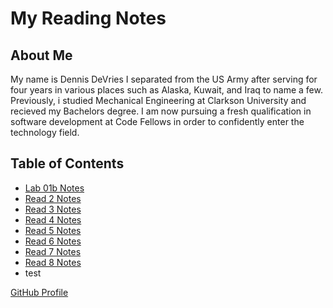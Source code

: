 # My Reading Notes

## About Me

My name is Dennis DeVries
  I separated from the US Army after serving for four years in various places such as Alaska, Kuwait, and Iraq to name a few. Previously, i studied Mechanical Engineering at Clarkson University and recieved my Bachelors degree. I am now pursuing a fresh qualification in software development at Code Fellows in order to confidently enter the technology field.  

## Table of Contents

- [Lab 01b Notes](lab1b.md)
- [Read 2 Notes](read2.md)
- [Read 3 Notes](read3.md)
- [Read 4 Notes](read4.md)
- [Read 5 Notes](read5.md)
- [Read 6 Notes](read6.md)
- [Read 7 Notes](read7.md)
- [Read 8 Notes](read8.md)
- test

[GitHub Profile](https://github.com/DennisDeV7)

